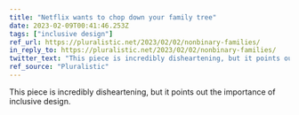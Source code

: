 ```yaml
---
title: "Netflix wants to chop down your family tree"
date: 2023-02-09T00:41:46.253Z
tags: ["inclusive design"]
ref_url: https://pluralistic.net/2023/02/02/nonbinary-families/
in_reply_to: https://pluralistic.net/2023/02/02/nonbinary-families/
twitter_text: "This piece is incredibly disheartening, but it points out the importance of inclusive design."
ref_source: "Pluralistic"
---
```


This piece is incredibly disheartening, but it points out the importance of inclusive design.
